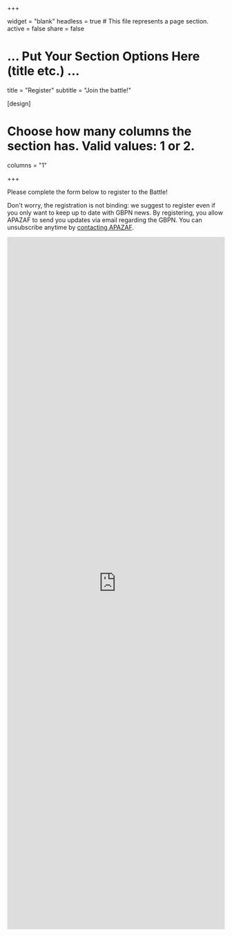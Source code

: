 +++

widget = "blank"
headless = true  # This file represents a page section.
active = false
share = false

# ... Put Your Section Options Here (title etc.) ...
title = "Register"
subtitle = "Join the battle!"

[design]
  # Choose how many columns the section has. Valid values: 1 or 2.
  columns = "1"

+++

Please complete the form below to register to the Battle!

Don't worry, the registration is not binding: we suggest to register even if you only want to keep up to date with GBPN news. By registering, you allow APAZAF to send you updates via email regarding the GBPN. You can unsubscribe anytime by [contacting APAZAF](/contact).


<iframe src="https://docs.google.com/forms/d/e/1FAIpQLSfVf9S4Ci_VihPXHNrR_oxVJG97peFMzRQtBZHxRYCIs_VmIA/viewform?embedded=true" width="100%" height="1606" frameborder="0" marginheight="0" marginwidth="0">Loading…</iframe>
